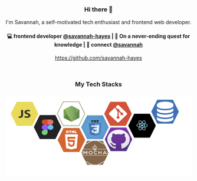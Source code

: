 <h3 align="center"> Hi there 👋</h3>

<p align="center">
I'm Savannah, a self-motivated tech enthusiast and frontend web developer.
</p>

<h4 align="center">
💻 frontend developer <a href="https://github.com/savannah-hayes">@savannah-hayes</a> | 🌱 On a never-ending quest for knowledge | 💬 connect <a href="https://www.linkedin.com/in/savannah-hayes-128b0418a/">@savannah</a>
</h4>
<p  align="center">
<a href="https://github.com/savannah-hayes">https://github.com/savannah-hayes</a>
</p>

<br/>
<h3 align="center">
My Tech Stacks
</h3>

<h3 align="center">
<img src="assets/stacks.png" alt="stacks"/>
</h3>
